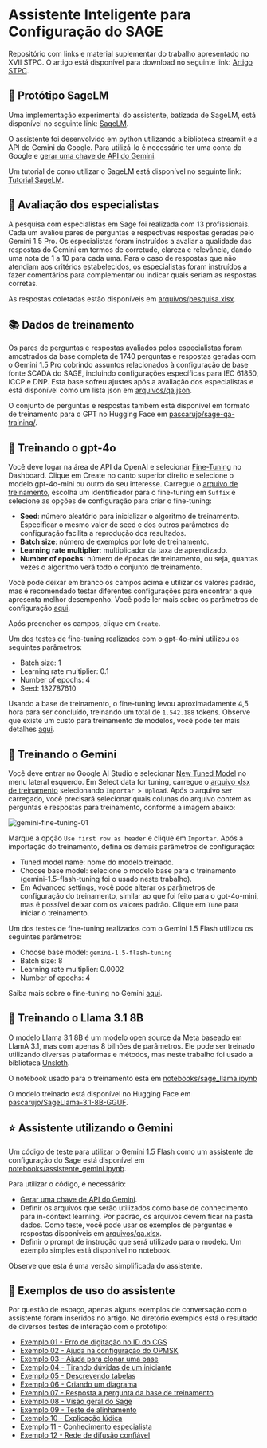 # Assistente Inteligente para Configuração do SAGE
Repositório com links e material suplementar do trabalho apresentado no XVII STPC. O artigo está disponível para download no seguinte link: [Artigo STPC](./arquivos/XVII_STPC_IT_Assistente_Sage.pdf).


 ## 🚀 Protótipo SageLM

 Uma implementação experimental do assistente, batizada de SageLM, está disponível no seguinte link: [SageLM](https://sagelm.onrender.com).

O assistente foi desenvolvido em python utilizando a biblioteca streamlit e a API do Gemini da Google. Para utilizá-lo é necessário ter uma conta do Google e [gerar uma chave de API do Gemini](https://aistudio.google.com/app/apikey).

Um tutorial de como utilizar o SageLM está disponível no seguinte link: [Tutorial SageLM](./arquivos/Tutorial_SageLM.pdf).

## 🔎 Avaliação dos especialistas

A pesquisa com especialistas em Sage foi realizada com 13 profissionais. Cada um avaliou pares de perguntas e respectivas respostas geradas pelo Gemini 1.5 Pro. Os especialistas foram instruídos a avaliar a qualidade das respostas do Gemini em termos de corretude, clareza e relevância, dando uma nota de 1 a 10 para cada uma. Para o caso de respostas que não atendiam aos critérios estabelecidos, os especialistas foram instruídos a fazer comentários para complementar ou indicar quais seriam as respostas corretas.

As respostas coletadas estão disponíveis em [arquivos/pesquisa.xlsx](./arquivos/pesquisa.xlsx).


## 📚 Dados de treinamento

Os pares de perguntas e respostas avaliados pelos especialistas foram amostrados da base completa de 1740 perguntas e respostas geradas com o Gemini 1.5 Pro cobrindo assuntos relacionados à configuração de base fonte SCADA do SAGE, incluindo configurações específicas para IEC 61850, ICCP e DNP. Esta base sofreu ajustes após a avaliação dos especialistas e está disponível como um lista json em [arquivos/qa.json](./arquivos/qa.json).

O conjunto de perguntas e respostas também está disponível em formato de treinamento para o GPT no Hugging Face em [pascarujo/sage-qa-training/](https://huggingface.co/datasets/pascarujo/sage-qa-training).


## 🧠 Treinando o gpt-4o

Você deve logar na área de API da OpenAI e selecionar [Fine-Tuning](https://platform.openai.com/finetune/) no Dashboard. Clique em Create no canto superior direito e selecione o modelo gpt-4o-mini ou outro do seu interesse. Carregue o [arquivo de treinamento](https://huggingface.co/datasets/pascarujo/sage-qa-training), escolha um identificador para o fine-tuning em `Suffix` e selecione as opções de configuração para criar o fine-tuning:

- **Seed**: número aleatório para inicializar o algoritmo de treinamento. Especificar o mesmo valor de seed e dos outros parâmetros de configuração facilita a reprodução dos resultados.
- **Batch size**: número de exemplos por lote de treinamento.
- **Learning rate multiplier**: multiplicador da taxa de aprendizado.
- **Number of epochs**: número de épocas de treinamento, ou seja, quantas vezes o algoritmo verá todo o conjunto de treinamento.

Você pode deixar em branco os campos acima e utilizar os valores padrão, mas é recomendado testar diferentes configurações para encontrar a que apresenta melhor desempenho. Você pode ler mais sobre os parâmetros de configuração [aqui](https://platform.openai.com/docs/guides/fine-tuning/).

Após preencher os campos, clique em `Create`.

Um dos testes de fine-tuning realizados com o gpt-4o-mini utilizou os seguintes parâmetros:

- Batch size: 1
- Learning rate multiplier: 0.1
- Number of epochs: 4
- Seed: 132787610

Usando a base de treinamento, o fine-tuning levou aproximadamente 4,5 hora para ser concluído, treinando um total de `1.542.188` tokens. Observe que existe um custo para treinamento de modelos, você pode ter mais detalhes [aqui](https://openai.com/api/pricing/).

## 🧠 Treinando o Gemini

Você deve entrar no Google AI Studio e selecionar [New Tuned Model](https://aistudio.google.com/fine-tuning) no menu lateral esquerdo. Em Select data for tuning, carregue o [arquivo xlsx de treinamento](./arquivos/qa.xlsx) selecionando `Importar > Upload`. Após o arquivo ser carregado, você precisará selecionar quais colunas do arquivo contém as perguntas e respostas para treinamento, conforme a imagem abaixo:

![gemini-fine-tuning-01](https://github.com/user-attachments/assets/5bb56520-a871-4c47-b021-a46aa307c912)

Marque a opção `Use first row as header` e clique em `Importar`.
Após a importação do treinamento, defina os demais parâmetros de configuração:

- Tuned model name: nome do modelo treinado.
- Choose base model: selecione o modelo base para o treinamento (gemini-1.5-flash-tuning foi o usado neste trabalho).
- Em Advanced settings, você pode alterar os parâmetros de configuração do treinamento, similar ao que foi feito para o gpt-4o-mini, mas é possível deixar com os valores padrão. Clique em `Tune` para iniciar o treinamento.

Um dos testes de fine-tuning realizados com o Gemini 1.5 Flash utilizou os seguintes parâmetros:

- Choose base model: `gemini-1.5-flash-tuning`
- Batch size: 8
- Learning rate multiplier: 0.0002 
- Number of epochs: 4

Saiba mais sobre o fine-tuning no Gemini [aqui](https://ai.google.dev/gemini-api/docs/model-tuning/).

 
## 🐑 Treinando o Llama 3.1 8B

O modelo Llama 3.1 8B é um modelo open source da Meta baseado em LlamA 3.1, mas com apenas 8 bilhões de parâmetros. Ele pode ser treinado utilizando diversas plataformas e métodos, mas neste trabalho foi usado a biblioteca [Unsloth](https://github.com/unslothai/unsloth).

O notebook usado para o treinamento está em [notebooks/sage_llama.ipynb](https://github.com/pascarujo/assistente-sage-xvii-stpc/blob/main/notebooks/sage_llama.ipynb)

O modelo treinado está disponível no Hugging Face em [pascarujo/SageLlama-3.1-8B-GGUF](https://huggingface.co/pascarujo/SageLlama-3.1-8B-GGUF).


## ⭐ Assistente utilizando o Gemini

Um código de teste para utilizar o Gemini 1.5 Flash como um assistente de configuração do Sage está disponível em [notebooks/assistente_gemini.ipynb](https://github.com/pascarujo/assistente-sage-xvii-stpc/blob/main/notebooks/assistente_gemini.ipynb).

Para utilizar o código, é necessário:

- [Gerar uma chave de API do Gemini](https://aistudio.google.com/app/apikey).
- Definir os arquivos que serão utilizados como base de conhecimento para in-context learning. Por padrão, os arquivos devem ficar na pasta dados. Como teste, você pode usar os exemplos de perguntas e respostas disponíveis em [arquivos/qa.xlsx](./arquivos/qa.xlsx).
- Definir o prompt de instrução que será utilizado para o modelo. Um exemplo simples está disponível no notebook.

Observe que esta é uma versão simplificada do assistente. 

## 📧 Exemplos de uso do assistente

Por questão de espaço, apenas alguns exemplos de conversação com o assistente foram inseridos no artigo. No diretório exemplos está o resultado de diversos testes de interação com o protótipo:

- [Exemplo 01 - Erro de digitação no ID do CGS](./exemplos/exemplo_01_erro_digitação.md)
- [Exemplo 02 - Ajuda na configuração do OPMSK](./exemplos/exemplo_02_opmsk.md)
- [Exemplo 03 - Ajuda para clonar uma base](./exemplos/exemplo_03_duplicação_de_pontos.md)
- [Exemplo 04 - Tirando dúvidas de um iniciante](./exemplos/exemplo_04_iniciante.md)
- [Exemplo 05 - Descrevendo tabelas](./exemplos/exemplo_05_descrição_tabelas.md)
- [Exemplo 06 - Criando um diagrama](./exemplos/exemplo_06_criar_diagrama.md)
- [Exemplo 07 - Resposta a pergunta da base de treinamento](./exemplos/exemplo_07_melhora_na_resposta.md)
- [Exemplo 08 - Visão geral do Sage](./exemplos/exemplo_08_visao_geral.md)
- [Exemplo 09 - Teste de alinhamento](./exemplos/exemplo_09_alinhamento.md)
- [Exemplo 10 - Explicação lúdica](./exemplos/exemplo_10_lúdico.md)
- [Exemplo 11 - Conhecimento especialista](./exemplos/exemplo_11_conhecimento_especialista.md)
- [Exemplo 12 - Rede de difusão confiável](./exemplos/exemplo_12_difusao_confiavel.md)